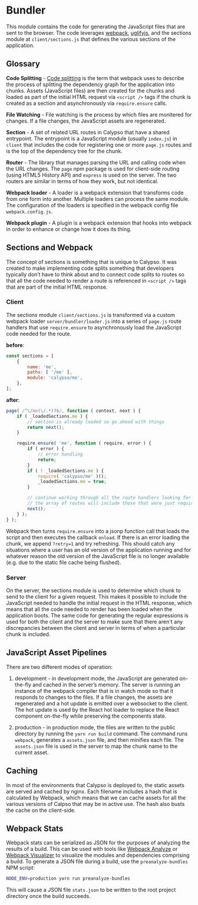 # Bundler

This module contains the code for generating the JavaScript files that are sent to the browser. The code leverages [webpack](http://webpack.github.io/), [uglifyjs](http://lisperator.net/uglifyjs/), and the sections module at `client/sections.js` that defines the various sections of the application.

## Glossary

**Code Splitting** - [Code splitting](https://webpack.js.org/guides/code-splitting) is the term that webpack uses to describe the process of splitting the dependency graph for the application into chunks. Assets (JavaScript files) are then created for the chunks and loaded as part of the initial HTML request via `<script />` tags if the chunk is created as a section and asynchronously via `require.ensure` calls.

**File Watching** - File watching is the process by which files are monitered for changes. If a file changes, the JavaScript assets are regenerated.

**Section** - A set of related URL routes in Calypso that have a shared entrypoint. The entrypoint is a JavaScript module (usually `index.js`) in `client` that includes the code for registering one or more `page.js` routes and is the top of the dependency tree for the chunk.

**Router** - The library that manages parsing the URL and calling code when the URL changes. The `page` npm package is used for client-side routing (using HTML5 History API) and `express` is used on the server. The two routers are similar in terms of how they work, but not identical.

**Webpack loader** - A loader is a webpack extension that transforms code from one form into another. Multiple loaders can process the same module. The configuration of the loaders is specified in the webpack config file `webpack.config.js`.

**Webpack plugin** - A plugin is a webpack extension that hooks into webpack in order to enhance or change how it does its thing.

## Sections and Webpack

The concept of sections is something that is unique to Calypso. It was created to make implementing code splits something that developers typically don’t have to think about and to connect code splits to routes so that all the code needed to render a route is referenced in `<script />` tags that are part of the initial HTML response.

### Client

The sections module `client/sections.js` is transformed via a custom webpack loader `server/bundler/loader.js` into a series of `page.js` route handlers that use `require.ensure` to asynchronously load the JavaScript code needed for the route.

**before**:

```js
const sections = [
	{
		name: 'me',
		paths: [ '/me' ],
		module: 'calypso/me',
	},
];
```

**after**:

```js
page( /^\/me(\/.*)?$/, function ( context, next ) {
	if ( _loadedSections.me ) {
		// section is already loaded so go ahead with things
		return next();
	}

	require.ensure( 'me', function ( require, error ) {
		if ( error ) {
			// error handling
			return;
		}
		if ( ! _loadedSections.me ) {
			require( 'calypso/me' )();
			_loadedSections.me = true;
		}

		// continue working through all the route handlers looking for matches
		// the array of routes will include those that were just required above
		next();
	} );
} );
```

Webpack then turns `require.ensure` into a jsonp function call that loads the script and then executes the callback `onload`. If there is an error loading the chunk, we append `?retry=1` and try refreshing. This should catch any situations where a user has an old version of the application running and for whatever reason the old version of the JavaScript file is no longer available (e.g. due to the static file cache being flushed).

### Server

On the server, the sections module is used to determine which chunk to send to the client for a given request. This makes it possible to include the JavaScript needed to handle the initial request in the HTML response, which means that all the code needed to render has been loaded when the application boots. The same code for generating the regular expressions is used for both the client and the server to make sure that there aren't any discrepancies between the client and server in terms of when a particular chunk is included.

## JavaScript Asset Pipelines

There are two different modes of operation:

1. development - in development mode, the JavaScript are generated on-the-fly and cached in the server’s memory. The server is running an instance of the webpack compiler that is in watch mode so that it responds to changes to the files. If a file changes, the assets are regenerated and a hot update is emitted over a websocket to the client. The hot update is used by the React hot loader to replace the React component on-the-fly while preserving the components state.

2. production - in production mode, the files are written to the public directory by running the `yarn run build` command. The command runs `webpack`, generates a `assets.json` file, and then minifies each file. The `assets.json` file is used in the server to map the chunk name to the current asset.

## Caching

In most of the environments that Calypso is deployed to, the static assets are served and cached by nginx. Each filename includes a hash that is calculated by Webpack, which means that we can cache assets for all the various versions of Calpso that may be in active use. The hash also busts the cache on the client-side.

## Webpack Stats

Webpack stats can be serialized as JSON for the purposes of analyzing the results of a build. This can be used with tools like [Webpack Analyze](https://webpack.github.io/analyse/) or [Webpack Visualizer](https://chrisbateman.github.io/webpack-visualizer/) to visualize the modules and dependencies comprising a build. To generate a JSON file during a build, use the `preanalyze-bundles` NPM script:

```bash
NODE_ENV=production yarn run preanalyze-bundles
```

This will cause a JSON file `stats.json` to be written to the root project directory once the build succeeds.
